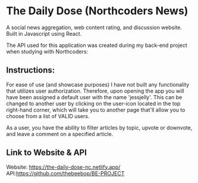 # The Daily Dose (Northcoders News) 
A social news aggregation, web content rating, 
and discussion website. Built in Javascript using React.

The API used for this application was created during my back-end project when studying with Northcoders:

## Instructions:
For ease of use (and showcase purposes) I have not built any functionality that utilizes user authorization. 
Therefore, upon opening the app you will have been assigned a default user with the name 'jessjelly'. This can be changed to another user by clicking on the user-icon located in the top right-hand corner, which will take you to another page that'll allow you to choose from a list of VALID users. 

As a user, you have the ability to filter articles by topic, upvote or downvote, and leave a comment on a specified article.

## Link to Website & API
Website: https://the-daily-dose-nc.netlify.app/            API:https://github.com/thebeebop/BE-PROJECT







